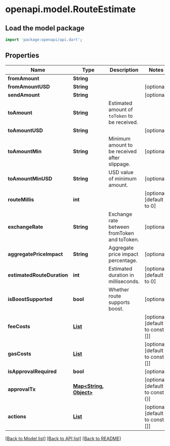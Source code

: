 # openapi.model.RouteEstimate

## Load the model package
```dart
import 'package:openapi/api.dart';
```

## Properties
Name | Type | Description | Notes
------------ | ------------- | ------------- | -------------
**fromAmount** | **String** |  | 
**fromAmountUSD** | **String** |  | [optional] 
**sendAmount** | **String** |  | [optional] 
**toAmount** | **String** | Estimated amount of `toToken` to be received. | 
**toAmountUSD** | **String** |  | [optional] 
**toAmountMin** | **String** | Minimum amount to be received after slippage. | [optional] 
**toAmountMinUSD** | **String** | USD value of minimum amount. | [optional] 
**routeMillis** | **int** |  | [optional] [default to 0]
**exchangeRate** | **String** | Exchange rate between fromToken and toToken. | [optional] 
**aggregatePriceImpact** | **String** | Aggregate price impact percentage. | [optional] 
**estimatedRouteDuration** | **int** | Estimated duration in milliseconds. | [optional] [default to 0]
**isBoostSupported** | **bool** | Whether route supports boost. | [optional] 
**feeCosts** | [**List<FeeCost>**](FeeCost.md) |  | [optional] [default to const []]
**gasCosts** | [**List<GasCost>**](GasCost.md) |  | [optional] [default to const []]
**isApprovalRequired** | **bool** |  | [optional] 
**approvalTx** | [**Map<String, Object>**](Object.md) |  | [optional] [default to const {}]
**actions** | [**List<Action>**](Action.md) |  | [optional] [default to const []]

[[Back to Model list]](../README.md#documentation-for-models) [[Back to API list]](../README.md#documentation-for-api-endpoints) [[Back to README]](../README.md)


